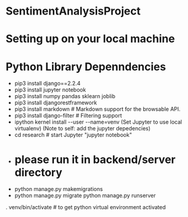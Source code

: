 # SentimentAnalysisProject

# Setting up on your local machine 
# Python Library Depenndencies
- pip3 install django==2.2.4
- pip3 install jupyter notebook
- pip3 install numpy pandas sklearn joblib
- pip3 install djangorestframework
- pip3 install markdown       # Markdown support for the browsable API.
- pip3 install django-filter  # Filtering support
- ipython kernel install --user --name=venv (Set Jupyter to use local virtualenv) (Note to self: add the jupyter depedencies)
- cd research # start Jupyter "jupyter notebook"
- # please run it in backend/server directory
- python manage.py makemigrations
- python manage.py migrate
python manage.py runserver


. venv/bin/activate # to get python virtual environment activated
